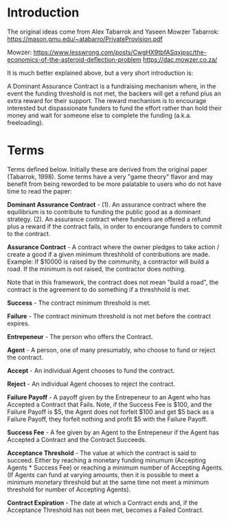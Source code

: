 # Introduction
The original ideas come from Alex Tabarrok and Yaseen Mowzer
Tabarrok: 
https://mason.gmu.edu/~atabarro/PrivateProvision.pdf

Mowzer: 
https://www.lesswrong.com/posts/CwgHX9tbfASqxjpsc/the-economics-of-the-asteroid-deflection-problem
https://dac.mowzer.co.za/

It is much better explained above, but a very short introduction is: 

A Dominant Assurance Contract is a fundraising mechanism where, in the event the funding threshold is not met, the backers will get a refund plus an extra reward for their support. The reward mechanism is to encourage interested but dispassionate funders to fund the effort rather than hold their money and wait for someone else to complete the funding (a.k.a. freeloading).

# Terms
Terms defined below. Initially these are derived from the original paper (Tabarrok, 1998). Some terms have a very "game theory" flavor and may benefit from being reworded to be more palatable to users who do not have time to read the paper:

**Dominant Assurance Contract** - (1). An assurance contract where the equilibrium is to contribute to funding the public good as a dominant strategy. (2). An assurance contract where funders are offered a refund plus a reward if the contract fails, in order to encourange funders to commit to the contract.

**Assurance Contract** - A contract where the owner pledges to take action / create a good if a given minimum threshhold of contributions are made. 
Example: If $10000 is raised by the community, a contractor will build a road. If the minimum is not raised, the contractor does nothing.

Note that in this framework, the contract does not mean "build a road", the contract is the agreement to do something if a threshhold is met.

**Success** - The contract minimum threshold is met.

**Failure** - The contract minimum threshold is not met before the contract expires.

**Entrepeneur** - The person who offers the Contract.

**Agent** - A person, one of many presumably, who choose to fund or reject the contract.

**Accept** - An individual Agent chooses to fund the contract.

**Reject** - An individual Agent chooses to reject the contract.

**Failure Payoff** - A payoff given by the Entrepeneur to an Agent who has Accepted a Contract that Fails. Note, if the Success Fee is $100, and the Failure Payoff is $5, the Agent does not forfeit $100 and get $5 back as a Failure Payoff, they forfeit nothing and profit $5 with the Failure Payoff.

**Success Fee** - A fee given by an Agent to the Entrepeneur if the Agent has Accepted a Contract and the Contract Succeeds.

**Acceptance Threshold** - The value at which the contract is said to succeed. Either by reaching a monetary funding minumum (Accepting Agents * Success Fee) or reaching a minimum number of Accepting Agents. (If Agents can fund at varying amounts, then it is possible to meet a minimum monetary threshold but at the same time not meet a minimum threshold for number of Accepting Agents).

**Contract Expiration** - The date at which a Contract ends and, if the Acceptance Threshold has not been met, becomes a Failed Contract.



